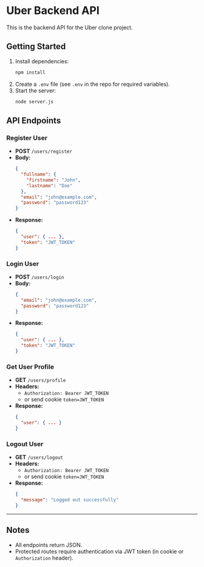 # Uber Backend API

This is the backend API for the Uber clone project.

## Getting Started

1. Install dependencies:
   ```sh
   npm install
   ```
2. Create a `.env` file (see `.env` in the repo for required variables).
3. Start the server:
   ```sh
   node server.js
   ```

## API Endpoints

### Register User

- **POST** `/users/register`
- **Body:**
  ```json
  {
    "fullname": {
      "firstname": "John",
      "lastname": "Doe"
    },
    "email": "john@example.com",
    "password": "password123"
  }
  ```
- **Response:**
  ```json
  {
    "user": { ... },
    "token": "JWT_TOKEN"
  }
  ```

### Login User

- **POST** `/users/login`
- **Body:**
  ```json
  {
    "email": "john@example.com",
    "password": "password123"
  }
  ```
- **Response:**
  ```json
  {
    "user": { ... },
    "token": "JWT_TOKEN"
  }
  ```

### Get User Profile

- **GET** `/users/profile`
- **Headers:**
  - `Authorization: Bearer JWT_TOKEN`
  - or send cookie `token=JWT_TOKEN`
- **Response:**
  ```json
  {
    "user": { ... }
  }
  ```

### Logout User

- **GET** `/users/logout`
- **Headers:**
  - `Authorization: Bearer JWT_TOKEN`
  - or send cookie `token=JWT_TOKEN`
- **Response:**
  ```json
  {
    "message": "Logged out successfully"
  }
  ```

---

## Notes

- All endpoints return JSON.
- Protected routes require authentication via JWT token (in cookie or `Authorization` header).